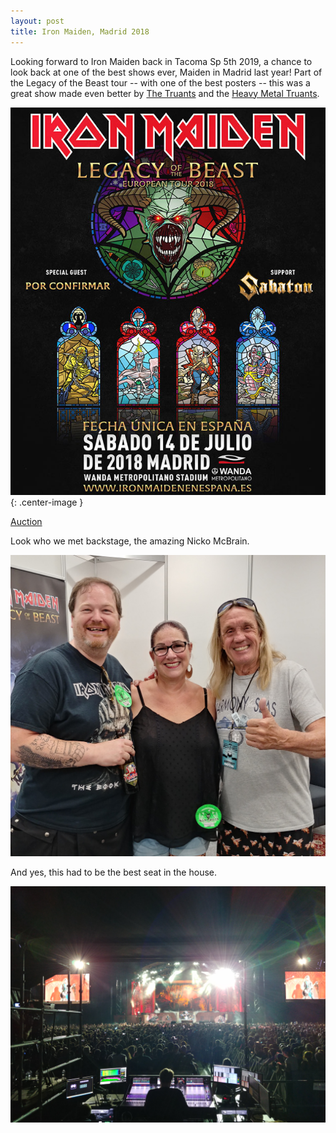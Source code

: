 ```yaml
---
layout: post
title: Iron Maiden, Madrid 2018
---
```


<style type="text/css" media="screen">
.center-image
{
    margin: 0 auto;
    display: block;
}
</style>

Looking forward to Iron Maiden back in Tacoma Sp 5th 2019, a chance to look back at one 
of the best shows ever, Maiden in Madrid last year! Part of the Legacy of the Beast 
tour -- with one of the best posters -- this was a great show made even better by
[The Truants](https://thetruants.co.uk/) and the [Heavy Metal Truants](https://heavymetaltruants.com/).

![Madrid 2018](/assets/img/music/music-maiden-poster.jpg){: .center-image }

[Auction](https://www.givergy.com/charity/the-truants)

Look who we met backstage, the amazing Nicko McBrain.

![Nicko McBrain!](/assets/img/music/music-maiden-nicko.jpg)

And yes, this had to be the best seat in the house.

![Best Seat in The House](/assets/img/music/music-maiden-stage.jpg)


